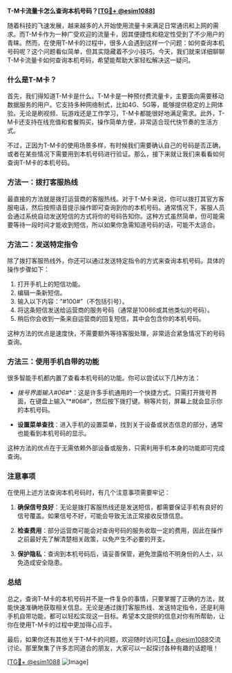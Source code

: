 **T-M卡流量卡怎么查询本机号码？[[TG💪+ @esim1088](https://t.me/s/esim1088)]**

随着科技的飞速发展，越来越多的人开始使用流量卡来满足日常通讯和上网的需求。而T-M卡作为一种广受欢迎的流量卡，因其便捷性和稳定性受到了不少用户的青睐。然而，在使用T-M卡的过程中，很多人会遇到这样一个问题：如何查询本机号码呢？这个问题看似简单，但其实隐藏着不少小技巧。今天，我们就来详细聊聊T-M卡流量卡如何查询本机号码，希望能帮助大家轻松解决这一疑问。

### 什么是T-M卡？

首先，我们得知道T-M卡是什么。T-M卡是一种预付费流量卡，主要面向需要移动数据服务的用户。它支持多种网络制式，比如4G、5G等，能够提供稳定的上网体验。无论是刷视频、玩游戏还是工作学习，T-M卡都能很好地满足需求。此外，T-M卡还支持在线充值和套餐购买，操作简单方便，非常适合现代快节奏的生活方式。

不过，正因为T-M卡的使用场景多样，有时候我们需要确认自己的号码是否正确，或者在某些情况下需要用到本机号码进行验证。那么，接下来就让我们来看看如何查询T-M卡的本机号码。

### 方法一：拨打客服热线

最直接的方法就是拨打运营商的客服热线。对于T-M卡来说，你可以拨打其官方客服电话，然后按照语音提示操作即可查询到你的本机号码。通常情况下，客服人员会通过系统自动发送短信的方式将你的号码告知你。这种方式虽然简单，但可能需要等待一段时间才能收到短信，所以如果你急需知道号码的话，可能不太适合。

### 方法二：发送特定指令

除了拨打客服热线外，你还可以通过发送特定指令的方式来查询本机号码。具体的操作步骤如下：

1. 打开手机上的短信功能。
2. 编辑一条新短信。
3. 输入以下内容：“#100#”（不包括引号）。
4. 将这条短信发送给运营商的服务号码（通常是10086或其他类似的号码）。
5. 稍后你会收到一条来自运营商的回复短信，其中会包含你的本机号码。

这种方法的优点是速度快，不需要额外等待客服处理，非常适合紧急情况下的号码查询。

### 方法三：使用手机自带的功能

很多智能手机都内置了查看本机号码的功能。你可以尝试以下几种方法：

- **拨号界面输入*#06#**：这是许多手机通用的一个快捷方式。只需打开拨号界面，在键盘上输入“*#06#”，然后按下拨打键。稍等片刻，屏幕上就会显示你的本机号码。
  
- **设置菜单查找**：进入手机的设置菜单，找到关于设备或状态信息的部分，通常也能看到本机号码的显示。

这种方法的优点在于无需依赖外部设备或服务，只需利用手机本身的功能即可完成查询。

### 注意事项

在使用上述方法查询本机号码时，有几个注意事项需要牢记：

1. **确保信号良好**：无论是拨打客服热线还是发送短信，都需要保证手机有良好的信号覆盖。如果信号不好，可能会导致无法正常接收反馈信息。
   
2. **检查费用**：部分运营商可能会对查询号码的服务收取一定的费用，因此在操作之前最好先了解清楚相关政策，以免产生不必要的开支。

3. **保护隐私**：查询到本机号码后，请妥善保管，避免泄露给不明身份的人士，以免造成安全隐患。

### 总结

总之，查询T-M卡的本机号码并不是一件复杂的事情，只要掌握了正确的方法，就能快速准确地获取相关信息。无论是通过拨打客服热线、发送特定指令，还是利用手机自带功能，都可以轻松实现这一目标。希望本文提供的信息对你有所帮助，让你在使用T-M卡的过程中更加得心应手。

最后，如果你还有其他关于T-M卡的问题，欢迎随时访问[TG💪+ @esim1088](https://t.me/s/esim1088)交流讨论。那里聚集了许多志同道合的朋友，大家可以一起探讨各种有趣的话题哦！

[[TG💪+ @esim1088](https://t.me/s/esim1088) ![Image](https://i.postimg.cc/4NQfJmqS/Snipaste-2025-05-13-00-14-12.png)]